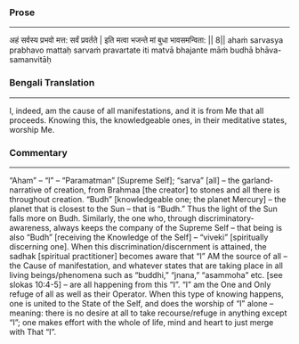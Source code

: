 ### Prose 
 --- 
अहं सर्वस्य प्रभवो मत्त: सर्वं प्रवर्तते |
इति मत्वा भजन्ते मां बुधा भावसमन्विता: || 8||
ahaṁ sarvasya prabhavo mattaḥ sarvaṁ pravartate
iti matvā bhajante māṁ budhā bhāva-samanvitāḥ

### Bengali Translation 
 --- 
I, indeed, am the cause of all manifestations, and it is from Me that all proceeds. Knowing this, the knowledgeable ones, in their meditative states, worship Me.

### Commentary 
 --- 
“Aham” – “I” – “Paramatman” [Supreme Self]; “sarva” [all] – the garland-narrative of creation, from Brahmaa [the creator] to stones and all there is throughout creation. “Budh” [knowledgeable one; the planet Mercury] – the planet that is closest to the Sun – that is “Budh.” Thus the light of the Sun falls more on Budh. Similarly, the one who, through discriminatory-awareness, always keeps the company of the Supreme Self – that being is also “Budh” [receiving the Knowledge of the Self] – “viveki” [spiritually discerning one]. When this discrimination/discernment is attained, the sadhak [spiritual practitioner] becomes aware that “I” AM the source of all – the Cause of manifestation, and whatever states that are taking place in all living beings/phenomena such as “buddhi,” “jnana,” “asammoha” etc. [see slokas 10:4-5] – are all happening from this “I”. “I” am the One and Only refuge of all as well as their Operator. When this type of knowing happens, one is united to the State of the Self, and does the worship of “I” alone – meaning: there is no desire at all to take recourse/refuge in anything except “I”; one makes effort with the whole of life, mind and heart to just merge with That “I”. 